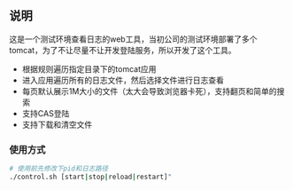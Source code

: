 ## 说明
这是一个测试环境查看日志的web工具，当初公司的测试环境部署了多个tomcat，为了不让尽量不让开发登陆服务，所以开发了这个工具。

- 根据规则遍历指定目录下的tomcat应用
- 进入应用遍历所有的日志文件，然后选择文件进行日志查看
- 每页默认展示1M大小的文件（太大会导致浏览器卡死），支持翻页和简单的搜索
- 支持CAS登陆
- 支持下载和清空文件

### 使用方式
```bash
# 使用前先修改下pid和日志路径
./control.sh [start|stop|reload|restart]"
```
